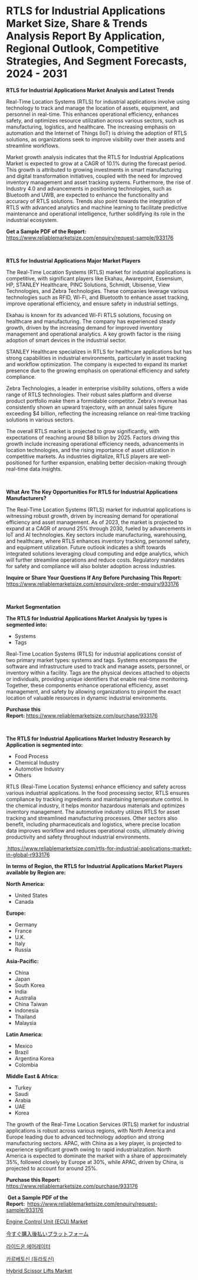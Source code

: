<p><h1>RTLS for Industrial Applications Market Size, Share & Trends Analysis Report By Application, Regional Outlook, Competitive Strategies, And Segment Forecasts, 2024 - 2031</h1></p><p><strong>RTLS for Industrial Applications Market Analysis and Latest Trends</strong></p>
<p><p>Real-Time Location Systems (RTLS) for industrial applications involve using technology to track and manage the location of assets, equipment, and personnel in real-time. This enhances operational efficiency, enhances safety, and optimizes resource utilization across various sectors, such as manufacturing, logistics, and healthcare. The increasing emphasis on automation and the Internet of Things (IoT) is driving the adoption of RTLS solutions, as organizations seek to improve visibility over their assets and streamline workflows.</p><p>Market growth analysis indicates that the RTLS for Industrial Applications Market is expected to grow at a CAGR of 10.1% during the forecast period. This growth is attributed to growing investments in smart manufacturing and digital transformation initiatives, coupled with the need for improved inventory management and asset tracking systems. Furthermore, the rise of Industry 4.0 and advancements in positioning technologies, such as Bluetooth and UWB, are expected to enhance the functionality and accuracy of RTLS solutions. Trends also point towards the integration of RTLS with advanced analytics and machine learning to facilitate predictive maintenance and operational intelligence, further solidifying its role in the industrial ecosystem.</p></p>
<p><strong>Get a Sample PDF of the Report:&nbsp;</strong> <a href="https://www.reliablemarketsize.com/enquiry/request-sample/933176">https://www.reliablemarketsize.com/enquiry/request-sample/933176</a></p>
<p>&nbsp;</p>
<p><strong>RTLS for Industrial Applications Major Market Players</strong></p>
<p><p>The Real-Time Location Systems (RTLS) market for industrial applications is competitive, with significant players like Ekahau, Awarepoint, Essensium, HP, STANLEY Healthcare, PINC Solutions, Schmidt, Ubisense, View Technologies, and Zebra Technologies. These companies leverage various technologies such as RFID, Wi-Fi, and Bluetooth to enhance asset tracking, improve operational efficiency, and ensure safety in industrial settings.</p><p>Ekahau is known for its advanced Wi-Fi RTLS solutions, focusing on healthcare and manufacturing. The company has experienced steady growth, driven by the increasing demand for improved inventory management and operational analytics. A key growth factor is the rising adoption of smart devices in the industrial sector.</p><p>STANLEY Healthcare specializes in RTLS for healthcare applications but has strong capabilities in industrial environments, particularly in asset tracking and workflow optimization. The company is expected to expand its market presence due to the growing emphasis on operational efficiency and safety compliance.</p><p>Zebra Technologies, a leader in enterprise visibility solutions, offers a wide range of RTLS technologies. Their robust sales platform and diverse product portfolio make them a formidable competitor. Zebra's revenue has consistently shown an upward trajectory, with an annual sales figure exceeding $4 billion, reflecting the increasing reliance on real-time tracking solutions in various sectors.</p><p>The overall RTLS market is projected to grow significantly, with expectations of reaching around $8 billion by 2025. Factors driving this growth include increasing operational efficiency needs, advancements in location technologies, and the rising importance of asset utilization in competitive markets. As industries digitalize, RTLS players are well-positioned for further expansion, enabling better decision-making through real-time data insights.</p></p>
<p>&nbsp;</p>
<p><strong>What Are The Key Opportunities For RTLS for Industrial Applications Manufacturers?</strong></p>
<p><p>The Real-Time Location Systems (RTLS) market for industrial applications is witnessing robust growth, driven by increasing demand for operational efficiency and asset management. As of 2023, the market is projected to expand at a CAGR of around 25% through 2030, fueled by advancements in IoT and AI technologies. Key sectors include manufacturing, warehousing, and healthcare, where RTLS enhances inventory tracking, personnel safety, and equipment utilization. Future outlook indicates a shift towards integrated solutions leveraging cloud computing and edge analytics, which will further streamline operations and reduce costs. Regulatory mandates for safety and compliance will also bolster adoption across industries.</p></p>
<p><strong>Inquire or Share Your Questions If Any Before Purchasing This Report:</strong> <a href="https://www.reliablemarketsize.com/enquiry/pre-order-enquiry/933176">https://www.reliablemarketsize.com/enquiry/pre-order-enquiry/933176</a></p>
<p>&nbsp;</p>
<p><strong>Market Segmentation</strong></p>
<p><strong>The RTLS for Industrial Applications Market Analysis by types is segmented into:</strong></p>
<p><ul><li>Systems</li><li>Tags</li></ul></p>
<p><p>Real-Time Location Systems (RTLS) for industrial applications consist of two primary market types: systems and tags. Systems encompass the software and infrastructure used to track and manage assets, personnel, or inventory within a facility. Tags are the physical devices attached to objects or individuals, providing unique identifiers that enable real-time monitoring. Together, these components enhance operational efficiency, asset management, and safety by allowing organizations to pinpoint the exact location of valuable resources in dynamic industrial environments.</p></p>
<p><strong>Purchase this Report:&nbsp;</strong><a href="https://www.reliablemarketsize.com/purchase/933176">https://www.reliablemarketsize.com/purchase/933176</a></p>
<p>&nbsp;</p>
<p><strong>The RTLS for Industrial Applications Market Industry Research by Application is segmented into:</strong></p>
<p><ul><li>Food Process</li><li>Chemical Industry</li><li>Automotive Industry</li><li>Others</li></ul></p>
<p><p>RTLS (Real-Time Location Systems) enhance efficiency and safety across various industrial applications. In the food processing sector, RTLS ensures compliance by tracking ingredients and maintaining temperature control. In the chemical industry, it helps monitor hazardous materials and optimizes inventory management. The automotive industry utilizes RTLS for asset tracking and streamlined manufacturing processes. Other sectors also benefit, including pharmaceuticals and logistics, where precise location data improves workflow and reduces operational costs, ultimately driving productivity and safety throughout industrial environments.</p></p>
<p><a href="https://www.reliablemarketsize.com/rtls-for-industrial-applications-market-in-global-r933176">&nbsp;https://www.reliablemarketsize.com/rtls-for-industrial-applications-market-in-global-r933176</a></p>
<p><strong>In terms of Region, the RTLS for Industrial Applications Market Players available by Region are:</strong></p>
<p>
    <p> <strong> North America: </strong>
        <ul>
            <li>United States</li>
            <li>Canada</li>
        </ul>
        </p> 
    <p> <strong> Europe: </strong>
        <ul>
            <li>Germany</li>
            <li>France</li>
            <li>U.K.</li>
            <li>Italy</li>
            <li>Russia</li>
        </ul>
        </p> 
    <p> <strong> Asia-Pacific: </strong>
        <ul>
            <li>China</li>
            <li>Japan</li>
            <li>South Korea</li>
            <li>India</li>
            <li>Australia</li>
            <li>China Taiwan</li>
            <li>Indonesia</li>
            <li>Thailand</li>
            <li>Malaysia</li>
        </ul>
        </p> 
    <p> <strong> Latin America: </strong>
        <ul>
            <li>Mexico</li>
            <li>Brazil</li>
            <li>Argentina Korea</li>
            <li>Colombia</li>
        </ul>
        </p> 
    <p> <strong> Middle East & Africa: </strong>
        <ul>
            <li>Turkey</li>
            <li>Saudi</li>
            <li>Arabia</li>
            <li>UAE</li>
            <li>Korea</li>
        </ul>
    </p>
    </p>
<p><p>The growth of the Real-Time Location Services (RTLS) market for industrial applications is robust across various regions, with North America and Europe leading due to advanced technology adoption and strong manufacturing sectors. APAC, with China as a key player, is projected to experience significant growth owing to rapid industrialization. North America is expected to dominate the market with a share of approximately 35%, followed closely by Europe at 30%, while APAC, driven by China, is projected to account for around 25%.</p></p>
<p><strong>Purchase this Report: </strong><a href="https://www.reliablemarketsize.com/purchase/933176">https://www.reliablemarketsize.com/purchase/933176</a></p>
<p>&nbsp;<strong>Get a Sample PDF of the Report:&nbsp;&nbsp;</strong><a href="https://www.reliablemarketsize.com/enquiry/request-sample/933176">https://www.reliablemarketsize.com/enquiry/request-sample/933176</a></p>
<p><strong></strong></p>
<p><p><a href="https://issuu.com/reportprime-2/docs/engine-control-unit-ecu-market-size_37ee509523ebdf">Engine Control Unit (ECU) Market</a></p><p><a href="https://medium.com/@dfs4ff/%E4%BB%8A%E3%81%99%E3%81%90%E8%B3%BC%E5%85%A5-%E5%BE%8C%E3%81%A7%E6%94%AF%E6%89%95%E3%81%84%E3%83%97%E3%83%A9%E3%83%83%E3%83%88%E3%83%95%E3%82%A9%E3%83%BC%E3%83%A0%E5%B8%82%E5%A0%B4-%E3%82%B0%E3%83%AD%E3%83%BC%E3%83%90%E3%83%AB%E3%81%8A%E3%82%88%E3%81%B3%E5%9C%B0%E5%9F%9F%E5%88%86%E6%9E%90-%E3%82%A8%E3%83%B3%E3%83%89%E3%83%A6%E3%83%BC%E3%82%B6%E3%83%BC-%E8%A3%BD%E5%93%81-%E5%9C%B0%E5%9F%9F%E3%81%AB%E7%84%A6%E7%82%B9%E3%82%92%E5%BD%93%E3%81%A6%E3%81%9F%E5%88%86%E6%9E%90%E3%81%A8%E4%BA%88%E6%B8%AC-2024%E5%B9%B4-2031%E5%B9%B4-84e96a657dff">今すぐ購入後払いプラットフォーム</a></p><p><a href="https://medium.com/@iarhbiqv81/%EC%97%AC%ED%96%89%EC%9A%A9-%EC%97%90%EC%96%B4%EB%A0%88%EC%9D%B4%ED%84%B0-%EC%8B%9C%EC%9E%A5-%EB%A7%A4%ED%95%91-%EB%8F%99%ED%96%A5-%EB%8F%84%EC%A0%84-%EA%B3%BC%EC%A0%9C-%EB%B0%8F-%EB%8F%8C%ED%8C%8C%EA%B5%AC-2024-2031-f7b4df79fdf0?postPublishedType=initial">라이드온 에어레이터</a></p><p><a href="https://medium.com/@mujgankortalih/carbetocin-duratocin-market-%EC%9D%98-%EA%B8%80%EB%A1%9C%EB%B2%8C-%EC%8B%9C%EC%9E%A5-%EA%B0%9C%EC%9A%94%EB%8A%94-%EC%A0%84-%EC%84%B8%EA%B3%84-%EB%B0%8F-%EC%A3%BC%EC%9A%94-%EC%8B%9C%EC%9E%A5%EC%9D%98-%EC%82%B0%EC%97%85%EC%97%90-%EC%98%81%ED%96%A5%EC%9D%84-%EB%AF%B8%EC%B9%98%EB%8A%94-%EC%A3%BC%EC%9A%94-%ED%8A%B8%EB%A0%8C%EB%93%9C%EC%97%90-%EB%8C%80%ED%95%9C-%EB%8F%85%ED%8A%B9%ED%95%9C-%EA%B4%80%EC%A0%90%EC%9D%84-%EC%A0%9C%EA%B3%B5%ED%95%A9%EB%8B%88%EB%8B%A4-404380bff09b">카르베토신 (듀라토신)</a></p><p><a href="https://medium.com/@nguyenthithuyduong355/the-hybrid-scissor-lifts-market-report-analyzes-important-operational-and-performance-data-so-one-5966543701b9">Hybrid Scissor Lifts Market</a></p></p>